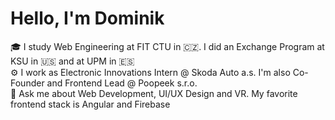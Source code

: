 # Hello, I'm Dominik

🎓 I study Web Engineering at FIT CTU in 🇨🇿. I did an Exchange Program at KSU in 🇺🇸 and at UPM in 🇪🇸  
⚙️ I work as Electronic Innovations Intern @ Skoda Auto a.s. I'm also Co-Founder and Frontend Lead @ Poopeek s.r.o.  
💬 Ask me about Web Development, UI/UX Design and VR. My favorite frontend stack is Angular and Firebase  

